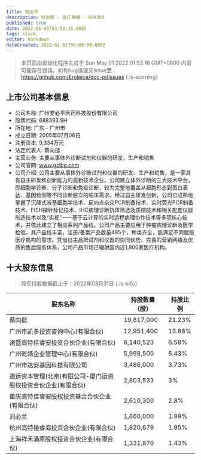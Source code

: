 ```yaml
---
title: 安必平
description: 科创板 - 医疗保健 - 688393
published: true
date: 2022-05-01T01:53:16.000Z
tags: stock
editor: markdown
dateCreated: 2022-01-01T00:00:00.000Z
---
```


> 本页面由自动化程序生成于 Sun May 01 2022 01:53:16 GMT+0800
> 内容可能存在错误，如有bug请提交issue至：https://github.com/Eroleice/doc-pi/issues
{.is-warning}

## 上市公司基本信息
- 公司名称: 广州安必平医药科技股份有限公司
- 股票代码: 688393.SH
- 所在地: 广东 - 广州市
- 成立日期: 2005年07月06日
- 注册资本: 9,334万元
- 法定代表人: 蔡向挺
- 主营业务: 主要从事体外诊断试剂和仪器的研发，生产和销售
- 公司官网: www.gzlbp.com
- 公司介绍: 公司主要从事体外诊断试剂和仪器的研发、生产和销售，是一家具有自主研发和创新能力的高新技术企业。公司建立体外诊断的三大技术平台，即细胞学诊断、分子诊断和免疫诊断，较为完整地覆盖从细胞形态到蛋白表达、基因检测等不同诊断层次的临床需求。经过自主研发创新，公司已成熟地掌握了沉降式液基细胞学技术、反向点杂交PCR制备技术、实时荧光PCR制备技术、FISH探针标记技术、IHC病理诊断抗体筛选及质控技术和相关配套仪器制造技术以及“实视”——基于云计算的实时远程病理协作技术等多项核心技术，并依此建立了相应系列产品线。公司产品主要应用于肿瘤病理诊断及医学检验，其产品线丰富，注册/备案产品数量485个，种类齐全，能满足不同层级医疗机构的需求。凭借自主品牌试剂和仪器的协同优势、完善的营销网络及优质的售后服务体系，公司产品市场已辐射国内近1,800家医疗机构。


## 十大股东信息
> 股东持股数据截止于：2022年03月31日
{.is-info}

| 股东名称 | 持股数量（股） | 持股比例 |
| --- | --- | --- |
| 蔡向挺 | 19,817,000 | 21.23% |
| 广州市凯多投资咨询中心(有限合伙) | 12,951,400 | 13.88% |
| 诸暨高特佳睿安投资合伙企业(有限合伙) | 6,140,523 | 6.58% |
| 广州乾靖企业管理中心(有限合伙) | 5,998,500 | 6.43% |
| 广州市达安基因科技有限公司 | 3,486,000 | 3.73% |
| 道远资本管理(北京)有限公司-厦门运资股权投资合伙企业(有限合伙) | 2,803,533 | 3% |
| 重庆高特佳睿安股权投资基金合伙企业(有限合伙) | 2,610,300 | 2.8% |
| 刘必兰 | 1,860,000 | 1.99% |
| 杭州高特佳睿海投资合伙企业(有限合伙) | 1,820,679 | 1.95% |
| 上海祥禾涌原股权投资合伙企业(有限合伙) | 1,331,870 | 1.43% |




